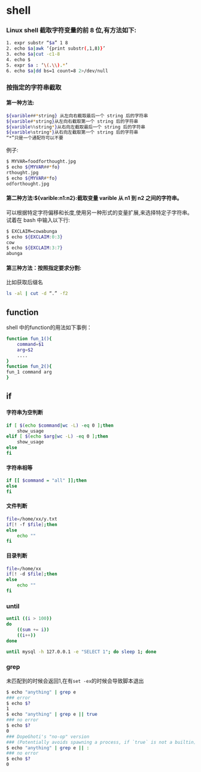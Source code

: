 shell
====

### Linux shell 截取字符变量的前 8 位,有方法如下:
```sh
1. expr substr “$a” 1 8
2. echo $a|awk ‘{print substr(,1,8)}’
3. echo $a|cut -c1-8
4. echo $
5. expr $a : ‘\(.\\).*’
6. echo $a|dd bs=1 count=8 2>/dev/null
```

### 按指定的字符串截取
#### 第一种方法:
```sh
${varible##*string} 从左向右截取最后一个 string 后的字符串
${varible#*string}从左向右截取第一个 string 后的字符串
${varible%%string*}从右向左截取最后一个 string 后的字符串
${varible%string*}从右向左截取第一个 string 后的字符串
“*”只是一个通配符可以不要
```
例子:
```sh
$ MYVAR=foodforthought.jpg
$ echo ${MYVAR##*fo}
rthought.jpg
$ echo ${MYVAR#*fo}
odforthought.jpg
```
#### 第二种方法:${varible:n1:n2}:截取变量 varible 从 n1 到 n2 之间的字符串。
可以根据特定字符偏移和长度,使用另一种形式的变量扩展,来选择特定子字符串。试着在 bash 中输入以下行:
```sh
$ EXCLAIM=cowabunga
$ echo ${EXCLAIM:0:3}
cow
$ echo ${EXCLAIM:3:7}
abunga
```
#### 第三种方法：按照指定要求分割:
比如获取后缀名
```sh
ls -al | cut -d “.” -f2
```

## function

shell 中的function的用法如下事例：

```sh
function fun_1(){
	command=$1
	arg=$2
	....
}
function fun_2(){
fun_1 command arg
}
```
## if
#### 字符串为空判断
```sh
if [ $(echo $command|wc -L) -eq 0 ];then
	show_usage
elif [ $(echo $arg|wc -L) -eq 0 ];then
	show_usage	
else
fi
```
#### 字符串相等
```sh
if [[ $command = "all" ]];then
else
fi
```

#### 文件判断
```sh
file=/home/xx/y.txt
if[! -f $file];then
else
	echo ""	
fi
```
#### 目录判断
```sh
file=/home/xx
if[! -d $file];then
else
	echo ""
fi
```

### until

```sh
until ((i > 100))
do
    ((sum += i))
    ((i++))
done
```

```sh
until mysql -h 127.0.0.1 -e "SELECT 1"; do sleep 1; done
```

### grep

未匹配到的时候会返回1,在有`set -ex`的时候会导致脚本退出

```sh
$ echo "anything" | grep e
### error
$ echo $?
1
$ echo "anything" | grep e || true
### no error
$ echo $?
0
### DopeGhoti's "no-op" version
### (Potentially avoids spawning a process, if `true` is not a builtin):
$ echo "anything" | grep e || :
### no error
$ echo $?
0
```



